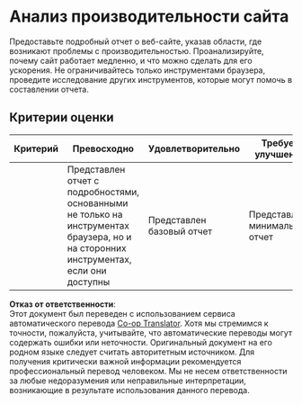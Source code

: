 <!--
CO_OP_TRANSLATOR_METADATA:
{
  "original_hash": "fc09b0fb314a5ab0507ba99216e6a843",
  "translation_date": "2025-08-25T23:48:43+00:00",
  "source_file": "5-browser-extension/3-background-tasks-and-performance/assignment.md",
  "language_code": "ru"
}
-->
# Анализ производительности сайта

Предоставьте подробный отчет о веб-сайте, указав области, где возникают проблемы с производительностью. Проанализируйте, почему сайт работает медленно, и что можно сделать для его ускорения. Не ограничивайтесь только инструментами браузера, проведите исследование других инструментов, которые могут помочь в составлении отчета.

## Критерии оценки

| Критерий  | Превосходно                                                                                               | Удовлетворительно           | Требует улучшения             |
| --------- | --------------------------------------------------------------------------------------------------------- | --------------------------- | ----------------------------- |
|           | Представлен отчет с подробностями, основанными не только на инструментах браузера, но и на сторонних инструментах, если они доступны | Представлен базовый отчет   | Представлен минимальный отчет |

**Отказ от ответственности**:  
Этот документ был переведен с использованием сервиса автоматического перевода [Co-op Translator](https://github.com/Azure/co-op-translator). Хотя мы стремимся к точности, пожалуйста, учитывайте, что автоматические переводы могут содержать ошибки или неточности. Оригинальный документ на его родном языке следует считать авторитетным источником. Для получения критически важной информации рекомендуется профессиональный перевод человеком. Мы не несем ответственности за любые недоразумения или неправильные интерпретации, возникающие в результате использования данного перевода.